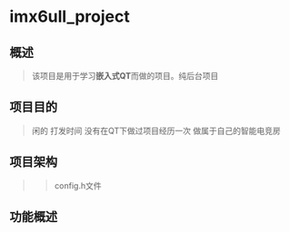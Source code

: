 # imx6ull_project

## 概述
> 该项目是用于学习**嵌入式QT**而做的项目。纯后台项目

## 项目目的
> 闲的 打发时间
> 没有在QT下做过项目经历一次
> 做属于自己的智能电竞房

## 项目架构

>>config.h文件

## 功能概述
